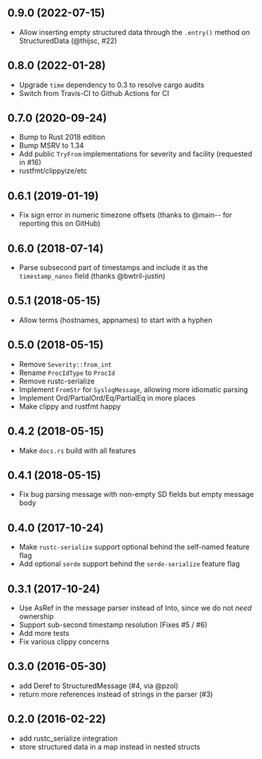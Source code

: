 0.9.0 (2022-07-15)
------------------
- Allow inserting empty structured data through the `.entry()` method on StructuredData (@thijsc, #22)

0.8.0 (2022-01-28)
------------------
- Upgrade `time` dependency to 0.3 to resolve cargo audits
- Switch from Travis-CI to Github Actions for CI

0.7.0 (2020-09-24)
------------------
- Bump to Rust 2018 edition
- Bump MSRV to 1.34
- Add public `TryFrom` implementations for severity and facility (requested in #16)
- rustfmt/clippyize/etc

0.6.1 (2019-01-19)
------------------
- Fix sign error in numeric timezone offsets (thanks to @main-- for reporting this on GitHub)

0.6.0 (2018-07-14)
------------------
- Parse subsecond part of timestamps and include it as the `timestamp_nanos` field (thanks @bwtril-justin)

0.5.1 (2018-05-15)
------------------
- Allow terms (hostnames, appnames) to start with a hyphen

0.5.0 (2018-05-15)
------------------
- Remove `Severity::from_int`
- Rename `ProcIdType` to `ProcId`
- Remove rustc-serialize
- Implement `FromStr` for `SyslogMessage`, allowing more idiomatic parsing
- Implement Ord/PartialOrd/Eq/PartialEq in more places
- Make clippy and rustfmt happy

0.4.2 (2018-05-15)
------------------
- Make `docs.rs` build with all features

0.4.1 (2018-05-15)
------------------
- Fix bug parsing message with non-empty SD fields but empty message body

0.4.0 (2017-10-24)
----------
- Make `rustc-serialize` support optional behind the self-named feature flag
- Add optional `serde` support behind the `serde-serialize` feature flag

0.3.1 (2017-10-24)
-----------
- Use AsRef in the message parser instead of Into, since we do not *need* ownership
- Support sub-second timestamp resolution (Fixes #5 / #6)
- Add more tests
- Fix various clippy concerns

0.3.0 (2016-05-30)
------------------
- add Deref to StructuredMessage (#4, via @pzol)
- return more references instead of strings in the parser (#3)

0.2.0 (2016-02-22)
------------------
- add rustc_serialize integration
- store structured data in a map instead in nested structs
